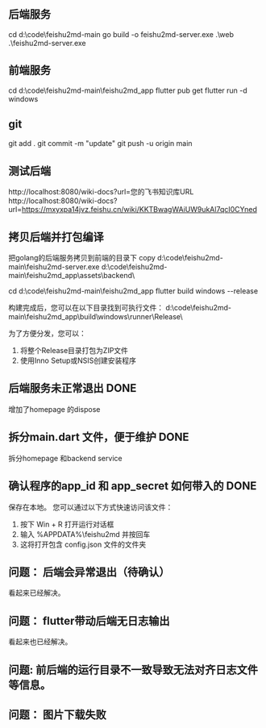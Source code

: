 
## 后端服务

cd d:\code\feishu2md-main
go build -o feishu2md-server.exe .\web\
.\feishu2md-server.exe


## 前端服务

cd d:\code\feishu2md-main\feishu2md_app
flutter pub get
flutter run -d windows


## git
git add .
git commit -m "update"
git push -u origin main


## 测试后端
http://localhost:8080/wiki-docs?url=您的飞书知识库URL
http://localhost:8080/wiki-docs?url=https://mxyxpa14jvz.feishu.cn/wiki/KKTBwagWAiUW9ukAl7qcI0CYned


## 拷贝后端并打包编译
把golang的后端服务拷贝到前端的目录下
copy d:\code\feishu2md-main\feishu2md-server.exe d:\code\feishu2md-main\feishu2md_app\assets\backend\

cd d:\code\feishu2md-main\feishu2md_app
flutter build windows --release

构建完成后，您可以在以下目录找到可执行文件： d:\code\feishu2md-main\feishu2md_app\build\windows\runner\Release\


为了方便分发，您可以：

1. 将整个Release目录打包为ZIP文件
2. 使用Inno Setup或NSIS创建安装程序




## 后端服务未正常退出  DONE 
增加了homepage 的dispose

## 拆分main.dart 文件，便于维护 DONE
拆分homepage 和backend service


## 确认程序的app_id 和 app_secret 如何带入的 DONE
保存在本地。
您可以通过以下方式快速访问该文件：

1. 按下 Win + R 打开运行对话框
2. 输入 %APPDATA%\feishu2md 并按回车
3. 这将打开包含 config.json 文件的文件夹

## 问题： 后端会异常退出（待确认）
看起来已经解决。

## 问题： flutter带动后端无日志输出
看起来也已经解决。

## 问题: 前后端的运行目录不一致导致无法对齐日志文件等信息。

## 问题： 图片下载失败

